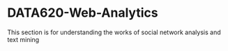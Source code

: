 # DATA620-Web-Analytics

This section is for understanding the works of social network analysis and text mining
